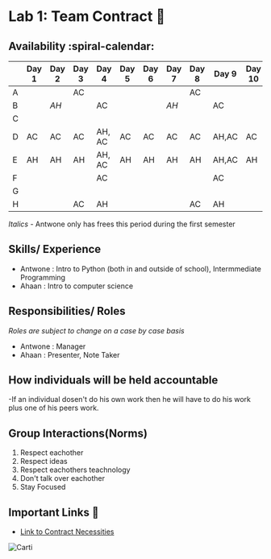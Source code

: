 # Lab 1: Team Contract :scroll:

## Availability :spiral-calendar:

|   | Day 1 | Day 2 | Day 3 | Day 4 | Day 5 | Day 6 | Day 7 | Day 8 | Day 9 | Day 10 |
|---|-------|-------|-------|-------|-------|-------|-------|-------|-------|--------|
| A |       |       |    AC |       |       |       |       |  AC   |       |        |
| B |       | *AH*  |       |  AC   |       |       | *AH*  |       |  AC   |        |
| C |       |       |       |       |       |       |       |       |       |        |
| D |   AC  |   AC  |   AC  | AH, AC| AC    |  AC   |  AC   |   AC  | AH,AC |    AC  |
| E | AH    | AH    | AH    | AH, AC| AH    | AH    | AH    | AH    | AH,AC | AH     |
| F |       |       |       |  AC   |       |       |       |       |   AC  |        |
| G |       |       |       |       |       |       |       |       |       |        |
| H |       |       |   AC  | AH    |       |       |       |   AC  | AH    |        |

*Italics* - Antwone only has frees this period during the first semester 

## Skills/ Experience 

- Antwone : Intro to Python (both in and outside of school), Intermmediate Programming 
- Ahaan : Intro to computer science  

## Responsibilities/ Roles
*Roles are subject to change on a case by case basis*

- Antwone : Manager
- Ahaan : Presenter, Note Taker 

## How individuals will be held accountable
-If an individual dosen't do his own work then he will have to do his work plus one of his peers work.  

## Group Interactions(Norms)
1. Respect eachother
2. Respect ideas
3. Respect eachothers teachnology
4. Don't talk over eachother
5. Stay Focused


## Important Links :link:

- [Link to Contract Necessities](https://hm-web-dev.github.io/hm-web-dev-23.github.io/2023/09/15/lab1-team-contract.html)

![Carti]()

